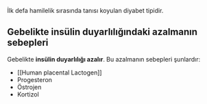 İlk defa hamilelik sırasında tanısı koyulan diyabet tipidir.

## Gebelikte insülin duyarlılığındaki azalmanın sebepleri

Gebelikte **insülin duyarlılığı azalır**. Bu azalmanın sebepleri şunlardır:

- [[Human placental Lactogen]]
- Progesteron
- Östrojen
- Kortizol